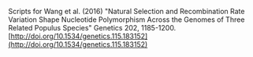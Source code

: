 Scripts for Wang et al. (2016) "Natural Selection and Recombination Rate Variation Shape Nucleotide Polymorphism Across the Genomes of Three Related Populus Species" Genetics 202, 1185-1200. [http://doi.org/10.1534/genetics.115.183152](http://doi.org/10.1534/genetics.115.183152)
